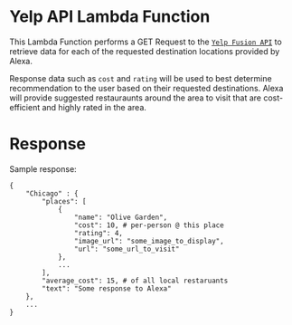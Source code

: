 # Yelp API Lambda Function
This Lambda Function performs a GET Request to the [`Yelp Fusion API`](https://www.yelp.com/fusion) to retrieve data for each of the requested destination locations provided by Alexa.

Response data such as `cost` and `rating` will be used to best determine recommendation to the user based on their requested destinations. Alexa will provide suggested restauraunts around the area to visit that are cost-efficient and highly rated in the area.

# Response
Sample response:
```
{
    "Chicago" : {
        "places": [
            {
                "name": "Olive Garden",
                "cost": 10, # per-person @ this place
                "rating": 4,
                "image_url": "some_image_to_display",
                "url": "some_url_to_visit"
            },
            ...
        ],
        "average_cost": 15, # of all local restaruants
        "text": "Some response to Alexa"
    },
    ...
}
```
